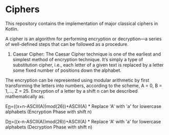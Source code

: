 # Ciphers
This repository contains the implementation of major classical ciphers in Kotlin.

A cipher is an algorithm for performing encryption or decryption—a series of well-defined steps that can be followed as a procedure. 

1) Caesar Cipher: The Caesar Cipher technique is one of the earliest and simplest method of encryption technique. It’s simply a type of substitution cipher, i.e., each letter of a given text is replaced by a letter some fixed number of positions down the alphabet. 

The encryption can be represented using modular arithmetic by first transforming the letters into numbers, according to the scheme, A = 0, B = 1,…, Z = 25. Encryption of a letter by a shift n can be described mathematically as.

E[n](x)=((x+n-ASCII(A))mod(26))+ASCII(A)          * Replace 'A' with 'a'  for lowercase alphabets
(Encryption Phase with shift n)

D[n](x)=((x-n-ASCII(A))mod(26))+ASCII(A)          * Replace 'A' with 'a'  for lowercase alphabets
(Decryption Phase with shift n)
